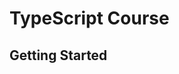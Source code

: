 
# TypeScript Course

## Getting Started


<!--stackedit_data:
eyJoaXN0b3J5IjpbLTE1OTYzNTYzMDAsMjA0MDI5NzYyMl19
-->
